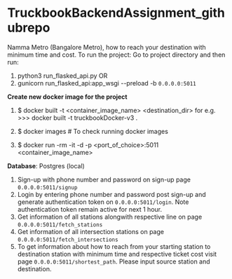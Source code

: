 # **TruckbookBackendAssignment_githubrepo**
Namma Metro (Bangalore Metro), how to reach your destination with minimum time and cost.
To run the project:
Go to project directory and then run:
1) python3 run_flasked_api.py
      OR
2) gunicorn run_flasked_api:app_wsgi --preload -b `0.0.0.0:5011`

**Create new docker image for the project**

1) $ docker built -t <container_image_name> <destination_dir> for e.g. >>>  docker built -t truckbookDocker-v3 .

2) $ docker images # To check running docker images

3) $ docker run -rm -it -d -p <port_of_choice>:5011 <container_image_name>



**Database**: 
Postgres (local)


1. Sign-up with phone number and password on sign-up page `0.0.0.0:5011/signup`
2. Login by entering phone number and password post sign-up and generate authentication token on `0.0.0.0:5011/login`. Note authentication token remain active for next 1 hour.
3. Get information of all stations alongwith respective line on page `0.0.0.0:5011/fetch_stations`
4. Get information of all intersection stations on page `0.0.0.0:5011/fetch_intersections`
5. To get information about how to reach from your starting station to destination station with minimum time and respective ticket cost visit page `0.0.0.0:5011/shortest_path`. 
   Please input source station and destination.